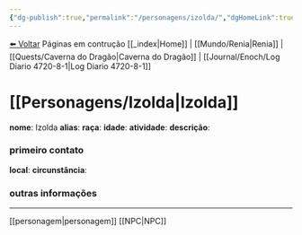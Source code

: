 ```yaml
---
{"dg-publish":true,"permalink":"/personagens/izolda/","dgHomeLink":true,"dgPassFrontmatter":false}
---
```


<a href="javascript:history.back()">⬅️ Voltar</a>
Páginas em contrução
[[_index|Home]] | [[Mundo/Renia|Renia]] | [[Quests/Caverna do Dragão|Caverna do Dragão]] | [[Journal/Enoch/Log Diario 4720-8-1|Log Diario 4720-8-1]] 
# [[Personagens/Izolda|Izolda]]
**nome**: Izolda
**alias**: 
**raça**: 
**idade**: 
**atividade**: 
**descrição**: 

### primeiro contato
**local**: 
**circunstância**: 

### outras informações

---
[[personagem|personagem]] [[NPC|NPC]] 
